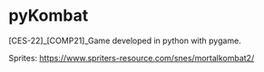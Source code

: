# pyKombat
[CES-22]_[COMP21]_Game developed in python with pygame. 

Sprites: https://www.spriters-resource.com/snes/mortalkombat2/
